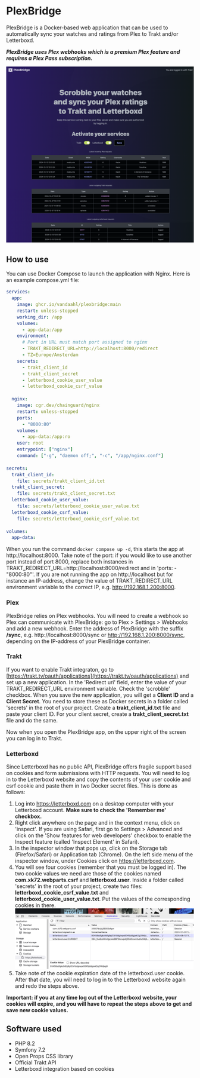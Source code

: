 # PlexBridge

PlexBridge is a Docker-based web application that can be used to automatically sync your watches and ratings from Plex to Trakt and/or Letterboxd.

**_PlexBridge uses Plex webhooks which is a premium Plex feature and requires a Plex Pass subscription._**

![](./documentation/screenshot1.png "PlexBridge homepage")

## How to use

You can use Docker Compose to launch the application with Nginx. Here is an example compose.yml file:

```yaml
services:
  app:
    image: ghcr.io/vandaahl/plexbridge:main
    restart: unless-stopped
    working_dir: /app
    volumes:
      - app-data:/app
    environment:
      # Port in URL must match port assigned to nginx
      - TRAKT_REDIRECT_URL=http://localhost:8000/redirect
      - TZ=Europe/Amsterdam
    secrets:
      - trakt_client_id
      - trakt_client_secret
      - letterboxd_cookie_user_value
      - letterboxd_cookie_csrf_value

  nginx:
    image: cgr.dev/chainguard/nginx
    restart: unless-stopped
    ports:
      - "8000:80"
    volumes:
      - app-data:/app:ro
    user: root
    entrypoint: ["nginx"]
    command: ["-g", "daemon off;", "-c", "/app/nginx.conf"]

secrets:
  trakt_client_id:
    file: secrets/trakt_client_id.txt
  trakt_client_secret:
    file: secrets/trakt_client_secret.txt
  letterboxd_cookie_user_value:
    file: secrets/letterboxd_cookie_user_value.txt
  letterboxd_cookie_csrf_value:
    file: secrets/letterboxd_cookie_csrf_value.txt

volumes:
  app-data:
```
When you run the command `docker compose up -d`, this starts the app at http://localhost:8000. Take note of the port: if you would like to use another port instead of port 8000, replace both instances in TRAKT_REDIRECT_URL=http://localhost:8000/redirect and in 'ports:
      - "8000:80"'. If you are not running the app on http://localhost but for instance an IP-address, change the value of TRAKT_REDIRECT_URL environment variable to the correct IP, e.g. http://192.168.1.200:8000.

### Plex

PlexBridge relies on Plex webhooks. You will need to create a webhook so Plex can communicate with PlexBridge: go to Plex > Settings > Webhooks and add a new webhook. Enter the address of PlexBridge with the suffix **/sync**, e.g. http://localhost:8000/sync or http://192.168.1.200:8000/sync, depending on the IP-address of your PlexBridge container.

### Trakt

If you want to enable Trakt integraton, go to [https://trakt.tv/oauth/applications](https://trakt.tv/oauth/applications) and set up a new application. In the 'Redirect uri' field, enter the value of your TRAKT_REDIRECT_URL environment variable. Check the 'scrobble' checkbox.
When you save the new application, you will get a **Client ID** and a **Client Secret**. You need to store these as Docker secrets in a folder called 'secrets' in the root of your project. Create a **trakt_client_id.txt** file and paste your client ID. For your client secret, create a **trakt_client_secret.txt** file and do the same.

Now when you open the PlexBridge app, on the upper right of the screen you can log in to Trakt. 

### Letterboxd

Since Letterboxd has no public API, PlexBridge offers fragile support based on cookies and form submissions with HTTP requests. You will need to log in to the Letterboxd website and copy the contents of your user cookie and csrf cookie and paste them in two Docker secret files. This is done as follows:

1. Log into https://letterboxd.com on a desktop computer with your Letterboxd account. **Make sure to check the 'Remember me' checkbox.**
2. Right click anywhere on the page and in the context menu, click on 'inspect'. If you are using Safari, first go to Settings > Advanced and click on the 'Show features for web developers' checkbox to enable the Inspect feature (called 'Inspect Element' in Safari).
3. In the inspector window that pops up, click on the Storage tab (Firefox/Safari) or Application tab (Chrome). On the left side menu of the inspector window, under Cookies click on https://letterboxd.com.
4. You will see four cookies (remember that you must be logged in). The two cookie values we need are those of the cookies named **com.xk72.webparts.csrf** and **letterboxd.user**. Inside a folder called 'secrets' in the root of your project,
create two files: **letterboxd_cookie_csrf_value.txt** and **letterboxd_cookie_user_value.txt**. Put the values of the corresponding cookies in there.
![](./documentation/screenshot2.png "Browser inspector showing Letterboxd cookies")
5. Take note of the cookie expiration date of the letterboxd.user cookie. After that date, you will need to log in to the Letterboxd website again and redo the steps above.

**Important: if you at any time log out of the Letterboxd website, your cookies will expire, and you will have to repeat the steps above to get and save new cookie values.**

## Software used

- PHP 8.2
- Symfony 7.2
- Open Props CSS library
- Official Trakt API
- Letterboxd integration based on cookies